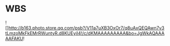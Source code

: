 # WBS
![]http://b163.photo.store.qq.com/psb?/V11a7uXB3OxOr7/q8uAxQEQAwn7v3tLmzoMkFkEMrRWuntyR.d8KUEyiI4!/c/dKMAAAAAAAAA&bo=JgWkAQAAAAAFAKU!
